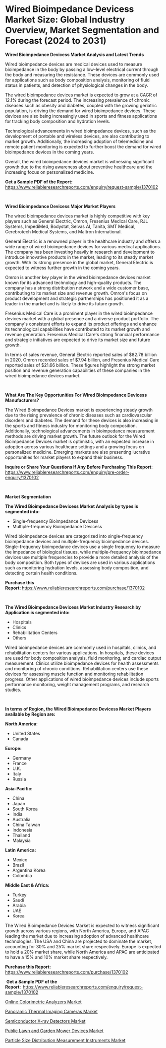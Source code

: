<p><h1>Wired Bioimpedance Devicess Market Size: Global Industry Overview, Market Segmentation and Forecast (2024 to 2031)</h1></p><p><strong>Wired Bioimpedance Devicess Market Analysis and Latest Trends</strong></p>
<p><p>Wired bioimpedance devices are medical devices used to measure bioimpedance in the body by passing a low-level electrical current through the body and measuring the resistance. These devices are commonly used for applications such as body composition analysis, monitoring of fluid status in patients, and detection of physiological changes in the body.</p><p>The wired bioimpedance devices market is expected to grow at a CAGR of 12.1% during the forecast period. The increasing prevalence of chronic diseases such as obesity and diabetes, coupled with the growing geriatric population, is driving the demand for wired bioimpedance devices. These devices are also being increasingly used in sports and fitness applications for tracking body composition and hydration levels.</p><p>Technological advancements in wired bioimpedance devices, such as the development of portable and wireless devices, are also contributing to market growth. Additionally, the increasing adoption of telemedicine and remote patient monitoring is expected to further boost the demand for wired bioimpedance devices in the coming years.</p><p>Overall, the wired bioimpedance devices market is witnessing significant growth due to the rising awareness about preventive healthcare and the increasing focus on personalized medicine.</p></p>
<p><strong>Get a Sample PDF of the Report:&nbsp;</strong> <a href="https://www.reliableresearchreports.com/enquiry/request-sample/1370102">https://www.reliableresearchreports.com/enquiry/request-sample/1370102</a></p>
<p>&nbsp;</p>
<p><strong>Wired Bioimpedance Devicess Major Market Players</strong></p>
<p><p>The wired bioimpedance devices market is highly competitive with key players such as General Electric, Omron, Fresenius Medical Care, RJL Systems, ImpediMed, Bodystat, Selvas AI, Tanita, SMT Medical, Cerebrotech Medical Systems, and Maltron International.</p><p>General Electric is a renowned player in the healthcare industry and offers a wide range of wired bioimpedance devices for various medical applications. The company has been investing heavily in research and development to introduce innovative products in the market, leading to its steady market growth. With its strong presence in the global market, General Electric is expected to witness further growth in the coming years.</p><p>Omron is another key player in the wired bioimpedance devices market known for its advanced technology and high-quality products. The company has a strong distribution network and a wide customer base, contributing to its market size and revenue growth. Omron's focus on product development and strategic partnerships has positioned it as a leader in the market and is likely to drive its future growth.</p><p>Fresenius Medical Care is a prominent player in the wired bioimpedance devices market with a global presence and a diverse product portfolio. The company's consistent efforts to expand its product offerings and enhance its technological capabilities have contributed to its market growth and revenue generation. Fresenius Medical Care's strong financial performance and strategic initiatives are expected to drive its market size and future growth.</p><p>In terms of sales revenue, General Electric reported sales of $82.78 billion in 2020, Omron recorded sales of $7.94 billion, and Fresenius Medical Care reported sales of $21.66 billion. These figures highlight the strong market position and revenue generation capabilities of these companies in the wired bioimpedance devices market.</p></p>
<p>&nbsp;</p>
<p><strong>What Are The Key Opportunities For Wired Bioimpedance Devicess Manufacturers?</strong></p>
<p><p>The Wired Bioimpedance Devices market is experiencing steady growth due to the rising prevalence of chronic diseases such as cardiovascular disorders and diabetes. The demand for these devices is also increasing in the sports and fitness industry for monitoring body composition. Additionally, technological advancements in bioimpedance measurement methods are driving market growth. The future outlook for the Wired Bioimpedance Devices market is optimistic, with an expected increase in adoption across various healthcare settings and a growing focus on personalized medicine. Emerging markets are also presenting lucrative opportunities for market players to expand their business.</p></p>
<p><strong>Inquire or Share Your Questions If Any Before Purchasing This Report:</strong> <a href="https://www.reliableresearchreports.com/enquiry/pre-order-enquiry/1370102">https://www.reliableresearchreports.com/enquiry/pre-order-enquiry/1370102</a></p>
<p>&nbsp;</p>
<p><strong>Market Segmentation</strong></p>
<p><strong>The Wired Bioimpedance Devicess Market Analysis by types is segmented into:</strong></p>
<p><ul><li>Single-frequency Bioimpedance Devicess</li><li>Multiple-frequency Bioimpedance Devicess</li></ul></p>
<p><p>Wired bioimpedance devices are categorized into single-frequency bioimpedance devices and multiple-frequency bioimpedance devices. Single-frequency bioimpedance devices use a single frequency to measure the impedance of biological tissues, while multiple-frequency bioimpedance devices use multiple frequencies to provide a more detailed analysis of the body composition. Both types of devices are used in various applications such as monitoring hydration levels, assessing body composition, and detecting certain health conditions.</p></p>
<p><strong>Purchase this Report:&nbsp;</strong><a href="https://www.reliableresearchreports.com/purchase/1370102">https://www.reliableresearchreports.com/purchase/1370102</a></p>
<p>&nbsp;</p>
<p><strong>The Wired Bioimpedance Devicess Market Industry Research by Application is segmented into:</strong></p>
<p><ul><li>Hospitals</li><li>Clinics</li><li>Rehabilitation Centers</li><li>Others</li></ul></p>
<p><p>Wired bioimpedance devices are commonly used in hospitals, clinics, and rehabilitation centers for various applications. In hospitals, these devices are used for body composition analysis, fluid monitoring, and cardiac output measurement. Clinics utilize bioimpedance devices for health assessments and monitoring of chronic conditions. Rehabilitation centers use these devices for assessing muscle function and monitoring rehabilitation progress. Other applications of wired bioimpedance devices include sports performance monitoring, weight management programs, and research studies.</p></p>
<p>&nbsp;</p>
<p><strong>In terms of Region, the Wired Bioimpedance Devicess Market Players available by Region are:</strong></p>
<p>
    <p> <strong> North America: </strong>
        <ul>
            <li>United States</li>
            <li>Canada</li>
        </ul>
        </p> 
    <p> <strong> Europe: </strong>
        <ul>
            <li>Germany</li>
            <li>France</li>
            <li>U.K.</li>
            <li>Italy</li>
            <li>Russia</li>
        </ul>
        </p> 
    <p> <strong> Asia-Pacific: </strong>
        <ul>
            <li>China</li>
            <li>Japan</li>
            <li>South Korea</li>
            <li>India</li>
            <li>Australia</li>
            <li>China Taiwan</li>
            <li>Indonesia</li>
            <li>Thailand</li>
            <li>Malaysia</li>
        </ul>
        </p> 
    <p> <strong> Latin America: </strong>
        <ul>
            <li>Mexico</li>
            <li>Brazil</li>
            <li>Argentina Korea</li>
            <li>Colombia</li>
        </ul>
        </p> 
    <p> <strong> Middle East & Africa: </strong>
        <ul>
            <li>Turkey</li>
            <li>Saudi</li>
            <li>Arabia</li>
            <li>UAE</li>
            <li>Korea</li>
        </ul>
    </p>
    </p>
<p><p>The Wired Bioimpedance Devices Market is expected to witness significant growth across various regions, with North America, Europe, and APAC leading the market due to increasing adoption of advanced healthcare technologies. The USA and China are projected to dominate the market, accounting for 30% and 25% market share respectively. Europe is expected to hold a 20% market share, while North America and APAC are anticipated to have a 15% and 10% market share respectively.</p></p>
<p><strong>Purchase this Report: </strong><a href="https://www.reliableresearchreports.com/purchase/1370102">https://www.reliableresearchreports.com/purchase/1370102</a></p>
<p>&nbsp;<strong>Get a Sample PDF of the Report:&nbsp;&nbsp;</strong><a href="https://www.reliableresearchreports.com/enquiry/request-sample/1370102">https://www.reliableresearchreports.com/enquiry/request-sample/1370102</a></p>
<p><strong></strong></p>
<p><p><a href="https://medium.com/@angelaarnold1941/online-colorimetric-analyzers-market-analysis-its-cagr-market-segmentation-and-global-industry-98e754a97016">Online Colorimetric Analyzers Market</a></p><p><a href="https://medium.com/@angelaarnold1941/panoramic-thermal-imaging-cameras-market-share-evolution-and-market-growth-trends-2024-2031-0c5a52e9a3d7">Panoramic Thermal Imaging Cameras Market</a></p><p><a href="https://medium.com/@evelynarmstrong2022/semiconductor-x-ray-detectors-market-size-cagr-trends-2024-2030-6cb1efe46d09">Semiconductor X-ray Detectors Market</a></p><p><a href="https://medium.com/@evelynarmstrong2022/public-lawn-and-garden-mower-devices-market-research-report-its-history-and-forecast-2024-to-2031-82b2b4eb6546">Public Lawn and Garden Mower Devices Market</a></p><p><a href="https://medium.com/@evelynarmstrong2022/particle-size-distribution-measurement-instruments-market-furnishes-information-on-market-share-c7593899fe73">Particle Size Distribution Measurement Instruments Market</a></p></p>